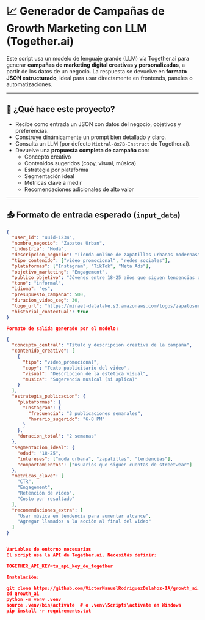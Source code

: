 # 📈 Generador de Campañas de Growth Marketing con LLM (Together.ai)

Este script usa un modelo de lenguaje grande (LLM) vía Together.ai para generar **campañas de marketing digital creativas y personalizadas**, a partir de los datos de un negocio. La respuesta se devuelve en **formato JSON estructurado**, ideal para usar directamente en frontends, paneles o automatizaciones.

---

## 🚀 ¿Qué hace este proyecto?

- Recibe como entrada un JSON con datos del negocio, objetivos y preferencias.
- Construye dinámicamente un prompt bien detallado y claro.
- Consulta un LLM (por defecto `Mixtral-8x7B-Instruct` de Together.ai).
- Devuelve una **propuesta completa de campaña** con:
  - Concepto creativo
  - Contenidos sugeridos (copy, visual, música)
  - Estrategia por plataforma
  - Segmentación ideal
  - Métricas clave a medir
  - Recomendaciones adicionales de alto valor

---

## 📥 Formato de entrada esperado (`input_data`)

```json
{
  "user_id": "uuid-1234",
  "nombre_negocio": "Zapatos Urban",
  "industria": "Moda",
  "descripcion_negocio": "Tienda online de zapatillas urbanas modernas",
  "tipo_contenido": ["video_promocional", "redes_sociales"],
  "plataformas": ["Instagram", "TikTok", "Meta Ads"],
  "objetivo_marketing": "Engagement",
  "publico_objetivo": "Jóvenes entre 18-25 años que siguen tendencias de moda urbana",
  "tono": "informal",
  "idioma": "es",
  "presupuesto_campana": 500,
  "duracion_video_seg": 30,
  "logo_url": "https://mirael-datalake.s3.amazonaws.com/logos/zapatosurban.png",
  "historial_contextual": true
}

Formato de salida generado por el modelo:

{
  "concepto_central": "Título y descripción creativa de la campaña",
  "contenido_creativo": [
    {
      "tipo": "video_promocional",
      "copy": "Texto publicitario del video",
      "visual": "Descripción de la estética visual",
      "musica": "Sugerencia musical (si aplica)"
    }
  ],
  "estrategia_publicacion": {
    "plataformas": {
      "Instagram": {
        "frecuencia": "3 publicaciones semanales",
        "horario_sugerido": "6-8 PM"
      }
    },
    "duracion_total": "2 semanas"
  },
  "segmentacion_ideal": {
    "edad": "18-25",
    "intereses": ["moda urbana", "zapatillas", "tendencias"],
    "comportamientos": ["usuarios que siguen cuentas de streetwear"]
  },
  "metricas_clave": [
    "CTR",
    "Engagement",
    "Retención de video",
    "Costo por resultado"
  ],
  "recomendaciones_extra": [
    "Usar música en tendencia para aumentar alcance",
    "Agregar llamados a la acción al final del video"
  ]
}


Variables de entorno necesarias
El script usa la API de Together.ai. Necesitás definir:

TOGETHER_API_KEY=tu_api_key_de_together

Instalación:

git clone https://github.com/VictorManuelRodriguezDelahoz-IA/growth_ai.git
cd growth_ai
python -m venv .venv
source .venv/bin/activate  # o .venv\Scripts\activate en Windows
pip install -r requirements.txt


